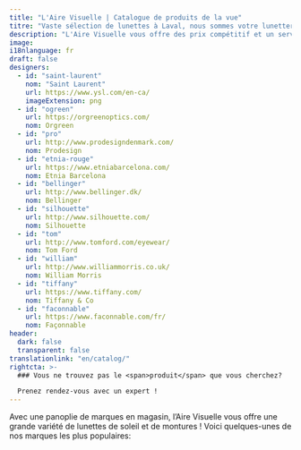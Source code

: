 ```yaml
---
title: "L'Aire Visuelle | Catalogue de produits de la vue"
titre: "Vaste sélection de lunettes à Laval, nous sommes votre lunetterie"
description: "L'Aire Visuelle vous offre des prix compétitif et un service d'optométrie et de lunetterie imbattable dans la région de Laval"
image: 
i18nlanguage: fr
draft: false
designers:
  - id: "saint-laurent"
    nom: "Saint Laurent"
    url: https://www.ysl.com/en-ca/
    imageExtension: png
  - id: "ogreen"
    url: https://orgreenoptics.com/
    nom: Orgreen
  - id: "pro"
    url: http://www.prodesigndenmark.com/
    nom: Prodesign
  - id: "etnia-rouge"
    url: https://www.etniabarcelona.com/
    nom: Etnia Barcelona
  - id: "bellinger"
    url: http://www.bellinger.dk/
    nom: Bellinger
  - id: "silhouette"
    url: http://www.silhouette.com/
    nom: Silhouette
  - id: "tom"
    url: http://www.tomford.com/eyewear/
    nom: Tom Ford
  - id: "william"
    url: http://www.williammorris.co.uk/
    nom: William Morris
  - id: "tiffany"
    url: https://www.tiffany.com/
    nom: Tiffany & Co
  - id: "faconnable"
    url: https://www.faconnable.com/fr/
    nom: Façonnable
header:
  dark: false
  transparent: false
translationlink: "en/catalog/"
rightcta: >-
  ### Vous ne trouvez pas le <span>produit</span> que vous cherchez?

  Prenez rendez-vous avec un expert !
---
```


Avec une panoplie de marques en magasin, l’Aire Visuelle vous offre une grande variété de lunettes de soleil et de montures ! Voici quelques-unes de nos marques les plus populaires:
